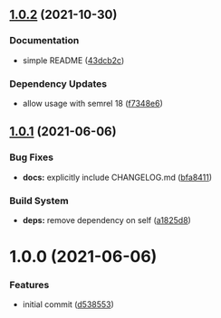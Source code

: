 ## [1.0.2](https://github.com/gliech/semantic-release-config-github-npm/compare/v1.0.1...v1.0.2) (2021-10-30)


### Documentation

* simple README ([43dcb2c](https://github.com/gliech/semantic-release-config-github-npm/commit/43dcb2c9a631cafc0644f3d056556004db07d8ac))


### Dependency Updates

* allow usage with semrel 18 ([f7348e6](https://github.com/gliech/semantic-release-config-github-npm/commit/f7348e6931461f84e9655a66f903ae649c4066b7))

## [1.0.1](https://github.com/gliech/semantic-release-config-github-npm/compare/v1.0.0...v1.0.1) (2021-06-06)


### Bug Fixes

* **docs:** explicitly include CHANGELOG.md ([bfa8411](https://github.com/gliech/semantic-release-config-github-npm/commit/bfa8411524fb166b5a73cddfade271ce9df9ec69))


### Build System

* **deps:** remove dependency on self ([a1825d8](https://github.com/gliech/semantic-release-config-github-npm/commit/a1825d85b732b095dafa74aad54d177e156b0873))

# 1.0.0 (2021-06-06)


### Features

* initial commit ([d538553](https://github.com/gliech/semantic-release-config-github-npm/commit/d5385531d1af2190ef9306188f68f3131d7f9b1a))

